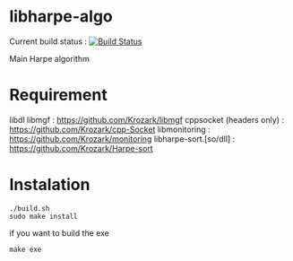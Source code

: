 libharpe-algo
=============

Current build status : 
[![Build Status](https://travis-ci.org/Krozark/libharpe-algo.png?branch=master)](https://travis-ci.org/Krozark/libharpe-algo)

Main Harpe algorithm

Requirement
===========

libdl
libmgf : https://github.com/Krozark/libmgf
cppsocket (headers only) :  https://github.com/Krozark/cpp-Socket
libmonitoring : https://github.com/Krozark/monitoring
libharpe-sort.[so/dll] : https://github.com/Krozark/Harpe-sort


Instalation
=============

    ./build.sh
    sudo make install


if you want to build the exe

    make exe

